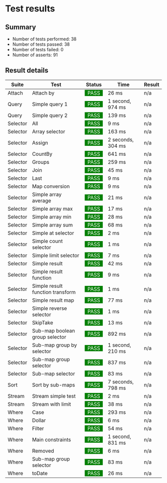 # Test results

## Summary

* Number of tests performed: 38
* Number of tests passed: 38
* Number of tests failed: 0
* Number of asserts: 91
## Result details

| Suite | Test | Status | Time | Result       |
|-------|------|--------|------|--------------|
|Attach | Attach by | <span style="background-color: green; color: white">&nbsp;&nbsp;PASS&nbsp;&nbsp;</span> | 26 ms | n/a |
|Query | Simple query 1 | <span style="background-color: green; color: white">&nbsp;&nbsp;PASS&nbsp;&nbsp;</span> | 1 second, 974 ms | n/a |
|Query | Simple query 2 | <span style="background-color: green; color: white">&nbsp;&nbsp;PASS&nbsp;&nbsp;</span> | 139 ms | n/a |
|Selector | All | <span style="background-color: green; color: white">&nbsp;&nbsp;PASS&nbsp;&nbsp;</span> | 9 ms | n/a |
|Selector | Array selector | <span style="background-color: green; color: white">&nbsp;&nbsp;PASS&nbsp;&nbsp;</span> | 163 ms | n/a |
|Selector | Assign | <span style="background-color: green; color: white">&nbsp;&nbsp;PASS&nbsp;&nbsp;</span> | 2 seconds, 304 ms | n/a |
|Selector | CountBy | <span style="background-color: green; color: white">&nbsp;&nbsp;PASS&nbsp;&nbsp;</span> | 641 ms | n/a |
|Selector | Groups | <span style="background-color: green; color: white">&nbsp;&nbsp;PASS&nbsp;&nbsp;</span> | 259 ms | n/a |
|Selector | Join | <span style="background-color: green; color: white">&nbsp;&nbsp;PASS&nbsp;&nbsp;</span> | 45 ms | n/a |
|Selector | Last | <span style="background-color: green; color: white">&nbsp;&nbsp;PASS&nbsp;&nbsp;</span> | 9 ms | n/a |
|Selector | Map conversion | <span style="background-color: green; color: white">&nbsp;&nbsp;PASS&nbsp;&nbsp;</span> | 9 ms | n/a |
|Selector | Simple array average | <span style="background-color: green; color: white">&nbsp;&nbsp;PASS&nbsp;&nbsp;</span> | 21 ms | n/a |
|Selector | Simple array max | <span style="background-color: green; color: white">&nbsp;&nbsp;PASS&nbsp;&nbsp;</span> | 17 ms | n/a |
|Selector | Simple array min | <span style="background-color: green; color: white">&nbsp;&nbsp;PASS&nbsp;&nbsp;</span> | 28 ms | n/a |
|Selector | Simple array sum | <span style="background-color: green; color: white">&nbsp;&nbsp;PASS&nbsp;&nbsp;</span> | 68 ms | n/a |
|Selector | Simple at selector | <span style="background-color: green; color: white">&nbsp;&nbsp;PASS&nbsp;&nbsp;</span> | 2 ms | n/a |
|Selector | Simple count selector | <span style="background-color: green; color: white">&nbsp;&nbsp;PASS&nbsp;&nbsp;</span> | 1 ms | n/a |
|Selector | Simple limit selector | <span style="background-color: green; color: white">&nbsp;&nbsp;PASS&nbsp;&nbsp;</span> | 7 ms | n/a |
|Selector | Simple result | <span style="background-color: green; color: white">&nbsp;&nbsp;PASS&nbsp;&nbsp;</span> | 42 ms | n/a |
|Selector | Simple result function | <span style="background-color: green; color: white">&nbsp;&nbsp;PASS&nbsp;&nbsp;</span> | 9 ms | n/a |
|Selector | Simple result function transform | <span style="background-color: green; color: white">&nbsp;&nbsp;PASS&nbsp;&nbsp;</span> | 1 ms | n/a |
|Selector | Simple result map | <span style="background-color: green; color: white">&nbsp;&nbsp;PASS&nbsp;&nbsp;</span> | 77 ms | n/a |
|Selector | Simple reverse selector | <span style="background-color: green; color: white">&nbsp;&nbsp;PASS&nbsp;&nbsp;</span> | 1 ms | n/a |
|Selector | SkipTake | <span style="background-color: green; color: white">&nbsp;&nbsp;PASS&nbsp;&nbsp;</span> | 13 ms | n/a |
|Selector | Sub-map boolean group selector | <span style="background-color: green; color: white">&nbsp;&nbsp;PASS&nbsp;&nbsp;</span> | 892 ms | n/a |
|Selector | Sub-map group by selector | <span style="background-color: green; color: white">&nbsp;&nbsp;PASS&nbsp;&nbsp;</span> | 1 second, 210 ms | n/a |
|Selector | Sub-map group selector | <span style="background-color: green; color: white">&nbsp;&nbsp;PASS&nbsp;&nbsp;</span> | 837 ms | n/a |
|Selector | Sub-map selector | <span style="background-color: green; color: white">&nbsp;&nbsp;PASS&nbsp;&nbsp;</span> | 83 ms | n/a |
|Sort | Sort by sub-maps | <span style="background-color: green; color: white">&nbsp;&nbsp;PASS&nbsp;&nbsp;</span> | 7 seconds, 798 ms | n/a |
|Stream | Stream simple test | <span style="background-color: green; color: white">&nbsp;&nbsp;PASS&nbsp;&nbsp;</span> | 2 ms | n/a |
|Stream | Stream with limit | <span style="background-color: green; color: white">&nbsp;&nbsp;PASS&nbsp;&nbsp;</span> | 38 ms | n/a |
|Where | Case | <span style="background-color: green; color: white">&nbsp;&nbsp;PASS&nbsp;&nbsp;</span> | 293 ms | n/a |
|Where | Dollar | <span style="background-color: green; color: white">&nbsp;&nbsp;PASS&nbsp;&nbsp;</span> | 6 ms | n/a |
|Where | Filter | <span style="background-color: green; color: white">&nbsp;&nbsp;PASS&nbsp;&nbsp;</span> | 54 ms | n/a |
|Where | Main constraints | <span style="background-color: green; color: white">&nbsp;&nbsp;PASS&nbsp;&nbsp;</span> | 1 second, 831 ms | n/a |
|Where | Removed | <span style="background-color: green; color: white">&nbsp;&nbsp;PASS&nbsp;&nbsp;</span> | 6 ms | n/a |
|Where | Sub-map group selector | <span style="background-color: green; color: white">&nbsp;&nbsp;PASS&nbsp;&nbsp;</span> | 83 ms | n/a |
|Where | toDate | <span style="background-color: green; color: white">&nbsp;&nbsp;PASS&nbsp;&nbsp;</span> | 26 ms | n/a |
